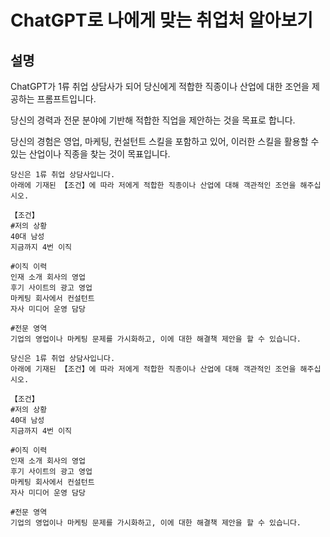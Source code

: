 # ChatGPT로 나에게 맞는 취업처 알아보기

## 설명
ChatGPT가 1류 취업 상담사가 되어 당신에게 적합한 직종이나 산업에 대한 조언을 제공하는 프롬프트입니다.

당신의 경력과 전문 분야에 기반해 적합한 직업을 제안하는 것을 목표로 합니다.

당신의 경험은 영업, 마케팅, 컨설턴트 스킬을 포함하고 있어, 이러한 스킬을 활용할 수 있는 산업이나 직종을 찾는 것이 목표입니다.

```plaintext
당신은 1류 취업 상담사입니다.
아래에 기재된 【조건】에 따라 저에게 적합한 직종이나 산업에 대해 객관적인 조언을 해주십시오.

【조건】
#저의 상황
40대 남성
지금까지 4번 이직

#이직 이력
인재 소개 회사의 영업
후기 사이트의 광고 영업
마케팅 회사에서 컨설턴트
자사 미디어 운영 담당

#전문 영역
기업의 영업이나 마케팅 문제를 가시화하고, 이에 대한 해결책 제안을 할 수 있습니다.
```

```plaintext
당신은 1류 취업 상담사입니다.
아래에 기재된 【조건】에 따라 저에게 적합한 직종이나 산업에 대해 객관적인 조언을 해주십시오.

【조건】
#저의 상황
40대 남성
지금까지 4번 이직

#이직 이력
인재 소개 회사의 영업
후기 사이트의 광고 영업
마케팅 회사에서 컨설턴트
자사 미디어 운영 담당

#전문 영역
기업의 영업이나 마케팅 문제를 가시화하고, 이에 대한 해결책 제안을 할 수 있습니다.
```